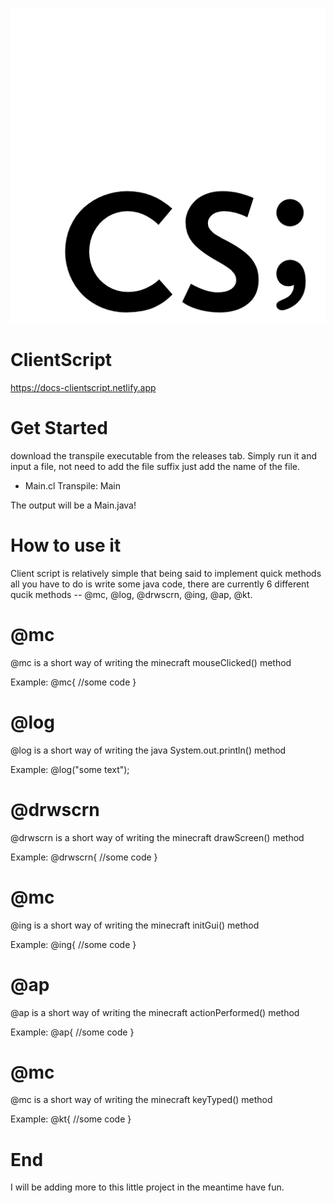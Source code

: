 ![image logo](ClientScript.png)

# ClientScript
https://docs-clientscript.netlify.app

# Get Started
download the transpile executable from the releases tab. Simply run it and input a file, not need to add the file suffix just add the name of the file.
 * Main.cl
    Transpile: Main
    
The output will be a Main.java!

# How to use it
Client script is relatively simple that being said to implement quick methods all you have to do is write some java code, there are currently 6 different
qucik methods -- @mc, @log, @drwscrn, @ing, @ap, @kt.

# @mc

@mc is a short way of writing the minecraft mouseClicked() method

Example:
@mc{
//some code
}

# @log

@log is a short way of writing the java System.out.println() method

Example:
@log("some text");

# @drwscrn

@drwscrn is a short way of writing the minecraft drawScreen() method

Example:
@drwscrn{
//some code
}

# @mc

@ing is a short way of writing the minecraft initGui() method

Example:
@ing{
//some code
}

# @ap

@ap is a short way of writing the minecraft actionPerformed() method

Example:
@ap{
//some code
}

# @mc

@mc is a short way of writing the minecraft keyTyped() method

Example:
@kt{
//some code
}
# End
I will be adding more to this little project in the meantime have fun.
